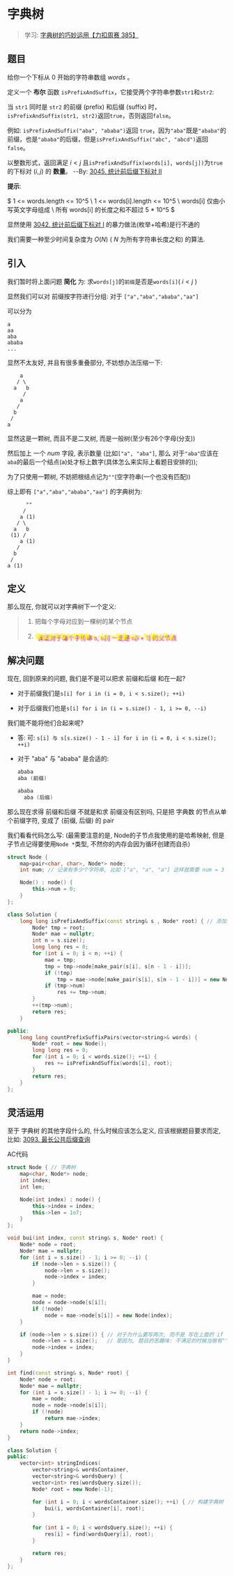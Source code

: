 # 字典树
> 学习: [字典树的巧妙运用【力扣周赛 385】](https://www.bilibili.com/video/BV1jZ42127Yf/)

## 题目

给你一个下标从 $0$ 开始的字符串数组 $words$ 。

定义一个 **布尔** 函数 `isPrefixAndSuffix`，它接受两个字符串参数`str1`和`str2`:

当 `str1` 同时是 `str2` 的前缀 (<a title="字符串的前缀是从字符串的开头开始并延伸到其中任意点的子串。">prefix</a>) 和后缀 (<a title="字符串的后缀是从字符串的任意点开始并延伸到其末尾的子串">suffix</a>) 时，`isPrefixAndSuffix(str1, str2)`返回`true`，否则返回`false`。

例如: `isPrefixAndSuffix("aba", "ababa")`返回 `true`，因为`"aba"`既是`"ababa"`的前缀，也是`"ababa"`的后缀，但是`isPrefixAndSuffix("abc", "abcd")`返回`false`。

以整数形式，返回满足 $i < j$ 且`isPrefixAndSuffix(words[i], words[j])`为`true`的下标对 $(i, j)$ 的 **数量**。 --By: [3045. 统计前后缀下标对 II](https://leetcode.cn/problems/count-prefix-and-suffix-pairs-ii/description/)

**提示**: 

$
1 <= words.length <= 10^5 \\
1 <= words[i].length <= 10^5 \\
words[i] 仅由小写英文字母组成 \\
所有 words[i] 的长度之和不超过 5 * 10^5
$

显然使用 [3042. 统计前后缀下标对 I](https://leetcode.cn/problems/count-prefix-and-suffix-pairs-i/) 的暴力做法(枚举+哈希)是行不通的

我们需要一种至少时间复杂度为 $O(N)$ ( $N$ 为所有字符串长度之和) 的算法.

## 引入
我们暂时将上面问题 **简化** 为: 求`words[j]`的`前缀`是否是`words[i]`( $i < j$ )

显然我们可以对 前缀按字符进行分组: 对于 `["a","aba","ababa","aa"]`

可以分为
```
a
aa
aba
ababa
...
```

显然不太友好, 并且有很多重叠部分, 不妨想办法压缩一下:
```
    a
   / \
  a   b
     /
    a
   /
  b
 /
a
```
显然这是一颗树, 而且不是二叉树, 而是一般树(至少有26个字母(分支))

然后加上 一个 $num$ 字段, 表示数量 (比如`["a", "aba"]`, 那么 对于`"aba"`应该在`aba`的最后一个结点(a)处才标上数字(具体怎么来实际上看题目安排的));

为了只使用一颗树, 不妨把根结点记为`""`(空字符串(一个也没有匹配))

综上即有 `["a","aba","ababa","aa"]` 的字典树为:

```
      ""
     /
    a (1)
   / \
  a   b
 (1) /
    a (1)
   /
  b
 /
a (1)
```

## 定义
那么现在, 你就可以对字典树下一个定义:

> 1. 把每个字母对应到一棵树的某个节点
>
> 2. <b style="color: yellow; text-shadow: 6px 4px 2.4px rgb(200, 60, 125);">保证对于每个字符串 s, s[i] 一定是 s[i + 1] 的父节点</b>

## 解决问题
现在, 回到原来的问题, 我们是不是可以把求 前缀和后缀 和在一起?

- 对于前缀我们是`s[i] for i in (i = 0, i < s.size(); ++i)`

- 对于后缀我们也是`s[i] for i in (i = s.size() - 1, i >= 0, --i)`

我们能不能将他们合起来呢?

- 答: 可: `s[i] 与 s[s.size() - 1 - i] for i in (i = 0, i < s.size(); ++i)`

- 对于 "aba" 与 "ababa" 是合适的:

  ```C++
  ababa
  aba (前缀)
  
  ababa
    aba (后缀)
  ```

那么现在求得 前缀和后缀 不就是和求 前缀没有区别吗, 只是把 字典数 的节点从单个前缀字符, 变成了 (前缀, 后缀) 的 pair

我们看看代码怎么写: (最需要注意的是, Node的子节点我使用的是哈希映射, 但是子节点记得要使用`Node *`类型, 不然你的内存会因为循环创建而自杀)
```C++
struct Node {
    map<pair<char, char>, Node*> node;
    int num; // 记录有多少个字符串, 比如 ["a", "a", "a"] 这样就需要 num = 3 啦

    Node() : node() {
        this->num = 0;
    }
};

class Solution {
    long long isPrefixAndSuffix(const string& s , Node* root) { // 添加和查询写在一起啦
        Node* tmp = root;
        Node* mae = nullptr;
        int n = s.size();
        long long res = 0;
        for (int i = 0; i < n; ++i) {
            mae = tmp;
            tmp = tmp->node[make_pair(s[i], s[n - 1 - i])];
            if (!tmp)
                tmp = mae->node[make_pair(s[i], s[n - 1 - i])] = new Node();
            if (tmp->num)
                res += tmp->num;
        }
        ++(tmp->num);
        return res;
    }

public:
    long long countPrefixSuffixPairs(vector<string>& words) {
        Node* root = new Node();
        long long res = 0;
        for (int i = 0; i < words.size(); ++i) {
            res += isPrefixAndSuffix(words[i], root);
        }
        return res;
    }
};
```

## 灵活运用
至于 字典树 的其他字段什么的, 什么时候应该怎么定义, 应该根据题目要求而定, 比如: [3093. 最长公共后缀查询](https://leetcode.cn/problems/longest-common-suffix-queries/description/)

AC代码
```C++
struct Node { // 字典树
    map<char, Node*> node;
    int index;
    int len;

    Node(int index) : node() {
        this->index = index;
        this->len = 1e7;
    }
};

void bui(int index, const string& s, Node* root) {
    Node* node = root;
    Node* mae = nullptr;
    for (int i = s.size() - 1; i >= 0; --i) {
        if (node->len > s.size()) {
            node->len = s.size();
            node->index = index;
        }

        mae = node;
        node = node->node[s[i]];
        if (!node)
            node = mae->node[s[i]] = new Node(index);
    }

    if (node->len > s.size()) { // 对于为什么要写两次, 而不是 写在上面的 if (!node) 后面
        node->len = s.size();   // 是因为, 题目的恶趣味: 不满足的时候当做有""个匹配(0个), 此时使用的是最短的 wordsContainer 中的字符串的索引最靠前的字符串 (当然你另开变量也不是不行)
        node->index = index;
    }
}

int find(const string& s, Node* root) {
    Node* node = root;
    Node* mae = nullptr;
    for (int i = s.size() - 1; i >= 0; --i) {
        mae = node;
        node = node->node[s[i]];
        if (!node)
            return mae->index;
    }
    return node->index;
}

class Solution {
public:
    vector<int> stringIndices(
        vector<string>& wordsContainer, 
        vector<string>& wordsQuery) {
        vector<int> res(wordsQuery.size());
        Node* root = new Node(-1);

        for (int i = 0; i < wordsContainer.size(); ++i) { // 构建字典树
            bui(i, wordsContainer[i], root);
        }
        
        for (int i = 0; i < wordsQuery.size(); ++i) {
            res[i] = find(wordsQuery[i], root);
        }

        return res;
    }
};
```
